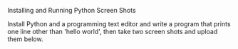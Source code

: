 Installing and Running Python Screen Shots

Install Python and a programming text editor and write a program that prints one line other than 'hello world', then take two screen shots and upload them below.